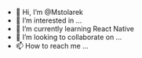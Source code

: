 - 👋 Hi, I’m @Mstolarek
- 👀 I’m interested in ...
- 🌱 I’m currently learning React Native
- 💞️ I’m looking to collaborate on ...
- 📫 How to reach me ...

<!---
Mstolarek/Mstolarek is a ✨ special ✨ repository because its `README.md` (this file) appears on your GitHub profile.
You can click the Preview link to take a look at your changes.
--->
